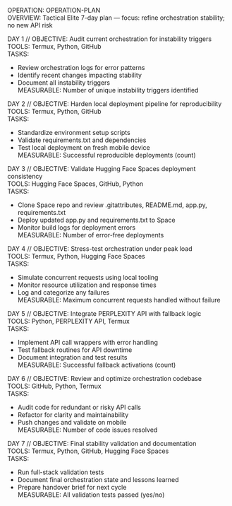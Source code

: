 OPERATION: OPERATION-PLAN  
OVERVIEW: Tactical Elite 7-day plan — focus: refine orchestration stability; no new API risk

DAY 1 // OBJECTIVE: Audit current orchestration for instability triggers  
TOOLS: Termux, Python, GitHub  
TASKS:  
- Review orchestration logs for error patterns  
- Identify recent changes impacting stability  
- Document all instability triggers  
MEASURABLE: Number of unique instability triggers identified

DAY 2 // OBJECTIVE: Harden local deployment pipeline for reproducibility  
TOOLS: Termux, Python, GitHub  
TASKS:  
- Standardize environment setup scripts  
- Validate requirements.txt and dependencies  
- Test local deployment on fresh mobile device  
MEASURABLE: Successful reproducible deployments (count)

DAY 3 // OBJECTIVE: Validate Hugging Face Spaces deployment consistency  
TOOLS: Hugging Face Spaces, GitHub, Python  
TASKS:  
- Clone Space repo and review .gitattributes, README.md, app.py, requirements.txt  
- Deploy updated app.py and requirements.txt to Space  
- Monitor build logs for deployment errors  
MEASURABLE: Number of error-free deployments

DAY 4 // OBJECTIVE: Stress-test orchestration under peak load  
TOOLS: Termux, Python, Hugging Face Spaces  
TASKS:  
- Simulate concurrent requests using local tooling  
- Monitor resource utilization and response times  
- Log and categorize any failures  
MEASURABLE: Maximum concurrent requests handled without failure

DAY 5 // OBJECTIVE: Integrate PERPLEXITY API with fallback logic  
TOOLS: Python, PERPLEXITY API, Termux  
TASKS:  
- Implement API call wrappers with error handling  
- Test fallback routines for API downtime  
- Document integration and test results  
MEASURABLE: Successful fallback activations (count)

DAY 6 // OBJECTIVE: Review and optimize orchestration codebase  
TOOLS: GitHub, Python, Termux  
TASKS:  
- Audit code for redundant or risky API calls  
- Refactor for clarity and maintainability  
- Push changes and validate on mobile  
MEASURABLE: Number of code issues resolved

DAY 7 // OBJECTIVE: Final stability validation and documentation  
TOOLS: Termux, Python, GitHub, Hugging Face Spaces  
TASKS:  
- Run full-stack validation tests  
- Document final orchestration state and lessons learned  
- Prepare handover brief for next cycle  
MEASURABLE: All validation tests passed (yes/no)
